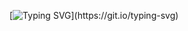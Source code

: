 

[![Typing SVG](https://readme-typing-svg.herokuapp.com?font=hack&size=40&center=true&vCenter=true&width=1000&lines=Olá!;Me+chamo+Jhonatan+Bitencourt;É+um+prazer+tê-lo+aqui!)](https://git.io/typing-svg)

